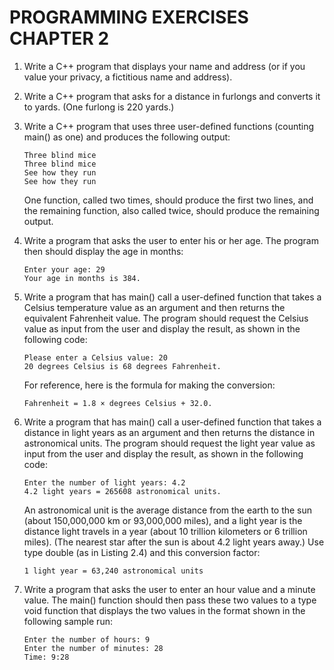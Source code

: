 
# PROGRAMMING EXERCISES CHAPTER 2


1.  Write a C++ program that displays your name and address (or if you value your privacy, a fictitious name and address).

2.  Write a C++ program that asks for a distance in furlongs and converts it to yards. (One furlong is 220 yards.)
    
3.  Write a C++ program that uses three user-defined functions (counting main() as one) and produces the following output:

    ```
    Three blind mice
    Three blind mice
    See how they run
    See how they run
    ```

    One function, called two times, should produce the first two lines, and the remaining function, also called twice, should produce the remaining output.

4.  Write a program that asks the user to enter his or her age. The program then should display the age in months:

    ```
    Enter your age: 29
    Your age in months is 384.
    ```

5.  Write a program that has main() call a user-defined function that takes a Celsius temperature value as an argument and then returns the equivalent Fahrenheit value. The program should request the Celsius value as input from the user and display the result, as shown in the following code:

    ```
    Please enter a Celsius value: 20
    20 degrees Celsius is 68 degrees Fahrenheit.
    ```

    For reference, here is the formula for making the conversion:
    ```
    Fahrenheit = 1.8 × degrees Celsius + 32.0.
    ```

6.  Write a program that has main() call a user-defined function that takes a distance in light years as an argument and then returns the distance in astronomical units. The program should request the light year value as input from the user and display the result, as shown in the following code:

    ```
    Enter the number of light years: 4.2
    4.2 light years = 265608 astronomical units.
    ```

    An astronomical unit is the average distance from the earth to the sun (about 150,000,000 km or 93,000,000 miles), and a light year is the distance light travels in a year (about 10 trillion kilometers or 6 trillion miles). (The nearest star after the sun is about 4.2 light years away.) Use type double (as in Listing 2.4) and this conversion factor:
    ```
    1 light year = 63,240 astronomical units
    ```

7.  Write a program that asks the user to enter an hour value and a minute value. The main() function should then pass these two values to a type void function that displays the two values in the format shown in the following sample run:

    ```
    Enter the number of hours: 9
    Enter the number of minutes: 28
    Time: 9:28
    ```